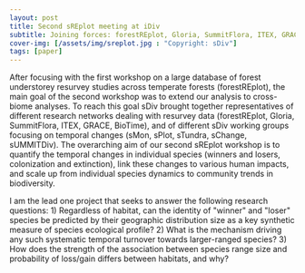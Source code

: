 ```yaml
---
layout: post
title: Second sREplot meeting at iDiv
subtitle: Joining forces: forestREplot, Gloria, SummitFlora, ITEX, GRACE and BioTime
cover-img: [/assets/img/sreplot.jpg : "Copyright: sDiv"]
tags: [paper]
---
```



After focusing with the first workshop on a large database of forest understorey resurvey studies across temperate forests (forestREplot), the
main goal of the second workshop was to extend our analysis to cross-biome analyses. To reach this goal sDiv brought together representatives 
of different research networks dealing with resurvey data (forestREplot, Gloria, SummitFlora, ITEX, GRACE, BioTime), and of different sDiv working groups
focusing on temporal changes (sMon, sPlot, sTundra, sChange, sUMMITDiv). The overarching aim of our second sREplot workshop is to quantify the temporal 
changes in individual species (winners and losers, colonization and extinction), link these changes to various human impacts, and scale up from
individual species dynamics to community trends in biodiversity.

I am the lead one project that seeks to answer the following research questions: 1) Regardless of habitat, can the identity of "winner" and "loser" species be predicted by their geographic distribution size as a key synthetic measure of species ecological profile? 2) What is the mechanism driving any such systematic temporal turnover towards larger-ranged species? 3) How does the strength of the association between species range size and probability of loss/gain differs between habitats, and why?

